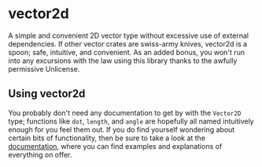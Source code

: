 # vector2d
A simple and convenient 2D vector type without excessive use of external dependencies. If other vector crates are swiss-army knives, vector2d is a spoon; safe, intuitive, and convenient. As an added bonus, you won't run into any excursions with the law using this library thanks to the awfully permissive Unlicense.

## Using vector2d
You probably don't need any documentation to get by with the `Vector2D` type; functions like `dot`, `length`, and `angle` are hopefully all named intuitively enough for you feel them out. If you do find yourself wondering about certain bits of functionality, then be sure to take a look at the [documentation](https://docs.rs/vector2d/), where you can find examples and explanations of everything on offer.